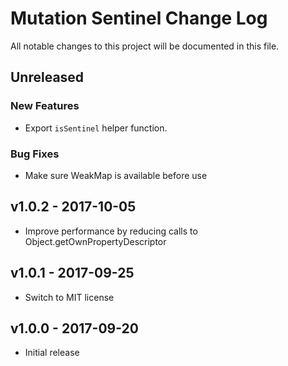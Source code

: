 # Mutation Sentinel Change Log

All notable changes to this project will be documented in this file.

## Unreleased

### New Features
- Export `isSentinel` helper function.

### Bug Fixes
- Make sure WeakMap is available before use

## v1.0.2 - 2017-10-05
- Improve performance by reducing calls to Object.getOwnPropertyDescriptor

## v1.0.1 - 2017-09-25
- Switch to MIT license

## v1.0.0 - 2017-09-20

- Initial release
